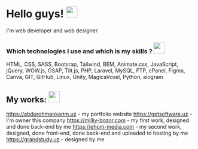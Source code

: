 # Hello guys! <img src="https://media2.giphy.com/media/kCMry3iScFtypKZXWn/giphy.gif?cid=ecf05e47akcvx6q82gc0b74wr3wuiwhm9oqthsrq6nf9sjqw&rid=giphy.gif&ct=s" width="30px">

I'm web developer and web designer

### Which technologies I use and which is my skills ? <img src="https://media2.giphy.com/media/lxu9AaMsBhym7LA8E7/giphy.gif?cid=ecf05e47cj6wlfimvmgx3z1whfaqn6vtc1mk29bvfmd2fq71&rid=giphy.gif&ct=s" width="30px"> 

HTML, CSS, SASS, Bootsrap, Tailwind, BEM, Animate.css, JavaScript, jQuery, WOW.js, GSAP, 
Tilt.js, PHP, Laravel, MySQL, FTP, cPanel, Figma, Canva, GIT, GitHub, Linux, Unity, MagicaVoxel,
Python, aiogram

## My works: <img src="https://media0.giphy.com/media/LQtg8a3nTA4MSjuy3X/giphy.gif?cid=ecf05e47y5mqgecld1ny89fc3igejepy1u522xqgm65amdzq&rid=giphy.gif&ct=s" width="30px">

https://abdurohmankarim.uz - my portfolio website
https://getsoftware.uz - I'm owner this company
https://milliy-bozor.com - my first work, designed and done back-end by me
https://ehom-media.com - my second work, designed, done front-end, done back-end and uploaded to hosting by me
https://grandstudy.uz - designed by me


